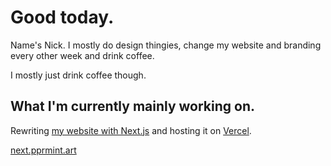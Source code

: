 # Good today.
Name's Nick. I mostly do design thingies, change my website and branding every other week and drink coffee.

I mostly just drink coffee though.

## What I'm currently mainly working on.
Rewriting [my website with Next.js](https://github.com/pprmint/pprmint.art-Next) and hosting it on [Vercel](https://vercel.com).

[next.pprmint.art](https://next.pprmint.art)

